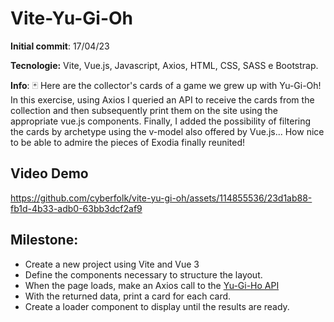 # Vite-Yu-Gi-Oh

**Initial commit**: 17/04/23

**Tecnologie:** Vite, Vue.js, Javascript, Axios, HTML, CSS, SASS e Bootstrap.

**Info**: 🃏 Here are the collector's cards of a game we grew up with Yu-Gi-Oh!
In this exercise, using Axios I queried an API to receive the cards from the collection and then subsequently print them on the site using the appropriate vue.js components. Finally, I added the possibility of filtering the cards by archetype using the v-model also offered by Vue.js... How nice to be able to admire the pieces of Exodia finally reunited!

## Video Demo
https://github.com/cyberfolk/vite-yu-gi-oh/assets/114855536/23d1ab88-fb1d-4b33-adb0-63bb3dcf2af9

## Milestone:

- Create a new project using Vite and Vue 3
- Define the components necessary to structure the layout.
- When the page loads, make an Axios call to the [Yu-Gi-Ho API](https://ygoprodeck.com/api-guide/)
- With the returned data, print a card for each card.
- Create a loader component to display until the results are ready.
